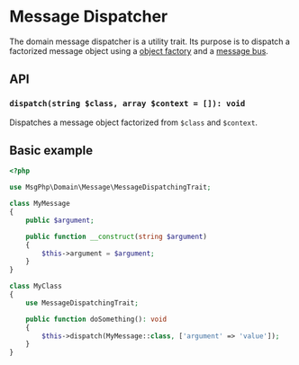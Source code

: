 # Message Dispatcher

The domain message dispatcher is a utility trait. Its purpose is to dispatch a factorized message object using a
[object factory](../ddd/factory/object.md) and a [message bus](message-bus.md).

## API

### `dispatch(string $class, array $context = []): void`

Dispatches a message object factorized from `$class` and `$context`.

## Basic example

```php
<?php

use MsgPhp\Domain\Message\MessageDispatchingTrait;

class MyMessage
{
    public $argument;

    public function __construct(string $argument)
    {
        $this->argument = $argument;
    }
}

class MyClass
{
    use MessageDispatchingTrait;

    public function doSomething(): void
    {
        $this->dispatch(MyMessage::class, ['argument' => 'value']);
    }
}
```
